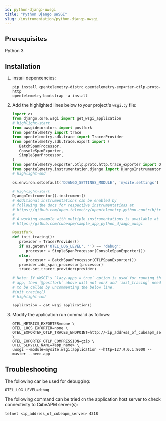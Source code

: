 ```yaml
---
id: python-django-uwsgi
title: "Python Django uWSGI"
slug: /instrumentation/python-django-uwsgi
---
```


## Prerequisites

Python 3

## Installation

1. Install dependencies:

   ```shell
   pip install opentelemetry-distro opentelemetry-exporter-otlp-proto-http
   opentelemetry-bootstrap -a install
   ```

2. Add the highlighted lines below to your project's `wsgi.py` file:

   ```python title="wsgi.py"
   import os
   from django.core.wsgi import get_wsgi_application
   # highlight-start
   from uwsgidecorators import postfork
   from opentelemetry import trace
   from opentelemetry.sdk.trace import TracerProvider
   from opentelemetry.sdk.trace.export import (
      BatchSpanProcessor,
      ConsoleSpanExporter,
      SimpleSpanProcessor,
   )
   from opentelemetry.exporter.otlp.proto.http.trace_exporter import OTLPSpanExporter
   from opentelemetry.instrumentation.django import DjangoInstrumentor
   # highlight-end

   os.environ.setdefault('DJANGO_SETTINGS_MODULE', 'mysite.settings')

   # highlight-start
   DjangoInstrumentor().instrument()
   # Additional instrumentations can be enabled by
   # following the docs for respective instrumentations at
   # https://github.com/open-telemetry/opentelemetry-python-contrib/tree/main/instrumentation
   #
   # A working example with multiple instrumentations is available at
   # https://github.com/cubeapm/sample_app_python_django_uwsgi

   @postfork
   def init_tracing():
      provider = TracerProvider()
      if os.getenv('OTEL_LOG_LEVEL', '') == 'debug':
         processor = SimpleSpanProcessor(ConsoleSpanExporter())
      else:
         processor = BatchSpanProcessor(OTLPSpanExporter())
      provider.add_span_processor(processor)
      trace.set_tracer_provider(provider)

   # Note: If uWSGI's `lazy-apps = true` option is used for running the
   # app, then `@postfork` above will not work and `init_tracing` needs
   # to be called by uncommenting the below line.
   #init_tracing()
   # highlight-end

   application = get_wsgi_application()
   ```

3. Modify the application run command as follows:

   ```shell
   OTEL_METRICS_EXPORTER=none \
   OTEL_LOGS_EXPORTER=none \
   OTEL_EXPORTER_OTLP_TRACES_ENDPOINT=http://<ip_address_of_cubeapm_server>:4318/v1/traces \
   OTEL_EXPORTER_OTLP_COMPRESSION=gzip \
   OTEL_SERVICE_NAME=<app_name> \
   uwsgi --module=mysite.wsgi:application --http=127.0.0.1:8000 --master --need-app
   ```

## Troubleshooting

The following can be used for debugging:

```shell
OTEL_LOG_LEVEL=debug
```

The following command can be tried on the application host server to check connectivity to CubeAPM server(s):

```shell
telnet <ip_address_of_cubeapm_server> 4318
```

